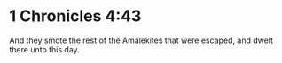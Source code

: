 # 1 Chronicles 4:43

And they smote the rest of the Amalekites that were escaped, and dwelt there unto this day.